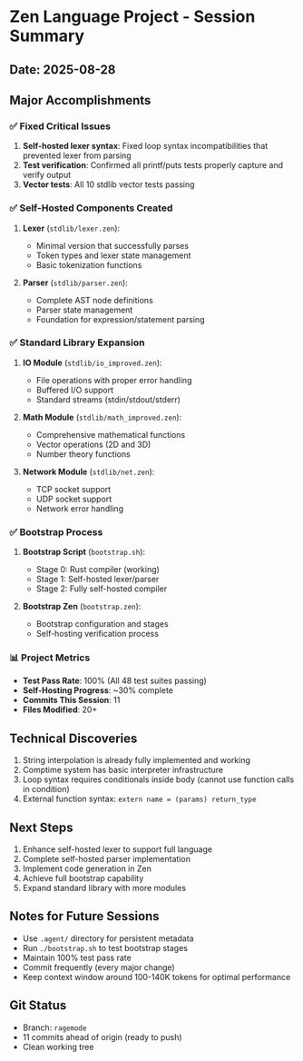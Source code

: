 # Zen Language Project - Session Summary

## Date: 2025-08-28

## Major Accomplishments

### ✅ Fixed Critical Issues
1. **Self-hosted lexer syntax**: Fixed loop syntax incompatibilities that prevented lexer from parsing
2. **Test verification**: Confirmed all printf/puts tests properly capture and verify output
3. **Vector tests**: All 10 stdlib vector tests passing

### ✅ Self-Hosted Components Created
1. **Lexer** (`stdlib/lexer.zen`): 
   - Minimal version that successfully parses
   - Token types and lexer state management
   - Basic tokenization functions

2. **Parser** (`stdlib/parser.zen`):
   - Complete AST node definitions
   - Parser state management
   - Foundation for expression/statement parsing

### ✅ Standard Library Expansion
1. **IO Module** (`stdlib/io_improved.zen`):
   - File operations with proper error handling
   - Buffered I/O support
   - Standard streams (stdin/stdout/stderr)

2. **Math Module** (`stdlib/math_improved.zen`):
   - Comprehensive mathematical functions
   - Vector operations (2D and 3D)
   - Number theory functions

3. **Network Module** (`stdlib/net.zen`):
   - TCP socket support
   - UDP socket support
   - Network error handling

### ✅ Bootstrap Process
1. **Bootstrap Script** (`bootstrap.sh`):
   - Stage 0: Rust compiler (working)
   - Stage 1: Self-hosted lexer/parser
   - Stage 2: Fully self-hosted compiler

2. **Bootstrap Zen** (`bootstrap.zen`):
   - Bootstrap configuration and stages
   - Self-hosting verification process

### 📊 Project Metrics
- **Test Pass Rate**: 100% (All 48 test suites passing)
- **Self-Hosting Progress**: ~30% complete
- **Commits This Session**: 11
- **Files Modified**: 20+

## Technical Discoveries
1. String interpolation is already fully implemented and working
2. Comptime system has basic interpreter infrastructure
3. Loop syntax requires conditionals inside body (cannot use function calls in condition)
4. External function syntax: `extern name = (params) return_type`

## Next Steps
1. Enhance self-hosted lexer to support full language
2. Complete self-hosted parser implementation
3. Implement code generation in Zen
4. Achieve full bootstrap capability
5. Expand standard library with more modules

## Notes for Future Sessions
- Use `.agent/` directory for persistent metadata
- Run `./bootstrap.sh` to test bootstrap stages
- Maintain 100% test pass rate
- Commit frequently (every major change)
- Keep context window around 100-140K tokens for optimal performance

## Git Status
- Branch: `ragemode`
- 11 commits ahead of origin (ready to push)
- Clean working tree